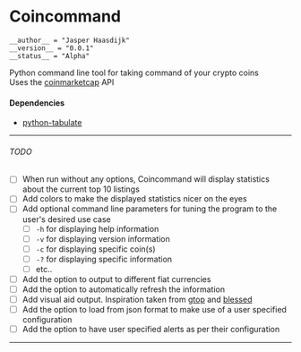 # Coincommand

    __author__ = "Jasper Haasdijk"
    __version__ = "0.0.1"
    __status__ = "Alpha"

Python command line tool for taking command of your crypto coins  
Uses the [coinmarketcap](https://coinmarketcap.com/api/) API

#### Dependencies
- [python-tabulate](https://bitbucket.org/astanin/python-tabulate)

---

###### TODO
- [ ] When run without any options, Coincommand will display statistics about the current top 10 listings
- [ ] Add colors to make the displayed statistics nicer on the eyes
- [ ] Add optional command line parameters for tuning the program to the user's desired use case
    - [ ] `-h` for displaying help information
    - [ ] `-v` for displaying version information
    - [ ] `-c` for displaying specific coin(s)
    - [ ] `-?` for displaying specific information
    - [ ] etc..
- [ ] Add the option to output to different fiat currencies
- [ ] Add the option to automatically refresh the information
- [ ] Add visual aid output. Inspiration taken from [gtop](https://github.com/aksakalli/gtop) and [blessed](https://github.com/yaronn/blessed-contrib)
- [ ] Add the option to load from json format to make use of a user specified configuration
- [ ] Add the option to have user specified alerts as per their configuration

---
